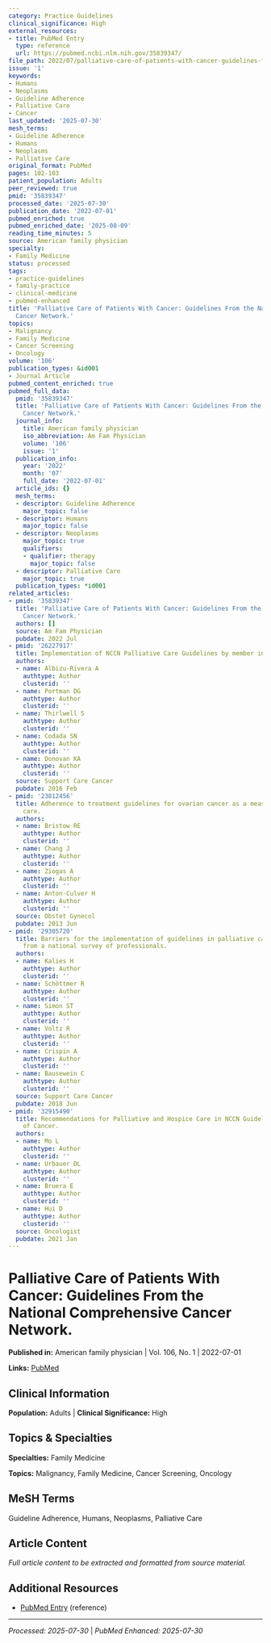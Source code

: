 ```yaml
---
category: Practice Guidelines
clinical_significance: High
external_resources:
- title: PubMed Entry
  type: reference
  url: https://pubmed.ncbi.nlm.nih.gov/35839347/
file_path: 2022/07/palliative-care-of-patients-with-cancer-guidelines-from-the.md
issue: '1'
keywords:
- Humans
- Neoplasms
- Guideline Adherence
- Palliative Care
- Cancer
last_updated: '2025-07-30'
mesh_terms:
- Guideline Adherence
- Humans
- Neoplasms
- Palliative Care
original_format: PubMed
pages: 102-103
patient_population: Adults
peer_reviewed: true
pmid: '35839347'
processed_date: '2025-07-30'
publication_date: '2022-07-01'
pubmed_enriched: true
pubmed_enriched_date: '2025-08-09'
reading_time_minutes: 5
source: American family physician
specialty:
- Family Medicine
status: processed
tags:
- practice-guidelines
- family-practice
- clinical-medicine
- pubmed-enhanced
title: 'Palliative Care of Patients With Cancer: Guidelines From the National Comprehensive
  Cancer Network.'
topics:
- Malignancy
- Family Medicine
- Cancer Screening
- Oncology
volume: '106'
publication_types: &id001
- Journal Article
pubmed_content_enriched: true
pubmed_full_data:
  pmid: '35839347'
  title: 'Palliative Care of Patients With Cancer: Guidelines From the National Comprehensive
    Cancer Network.'
  journal_info:
    title: American family physician
    iso_abbreviation: Am Fam Physician
    volume: '106'
    issue: '1'
  publication_info:
    year: '2022'
    month: '07'
    full_date: '2022-07-01'
  article_ids: {}
  mesh_terms:
  - descriptor: Guideline Adherence
    major_topic: false
  - descriptor: Humans
    major_topic: false
  - descriptor: Neoplasms
    major_topic: true
    qualifiers:
    - qualifier: therapy
      major_topic: false
  - descriptor: Palliative Care
    major_topic: true
  publication_types: *id001
related_articles:
- pmid: '35839347'
  title: 'Palliative Care of Patients With Cancer: Guidelines From the National Comprehensive
    Cancer Network.'
  authors: []
  source: Am Fam Physician
  pubdate: 2022 Jul
- pmid: '26227917'
  title: Implementation of NCCN Palliative Care Guidelines by member institutions.
  authors:
  - name: Albizu-Rivera A
    authtype: Author
    clusterid: ''
  - name: Portman DG
    authtype: Author
    clusterid: ''
  - name: Thirlwell S
    authtype: Author
    clusterid: ''
  - name: Codada SN
    authtype: Author
    clusterid: ''
  - name: Donovan KA
    authtype: Author
    clusterid: ''
  source: Support Care Cancer
  pubdate: 2016 Feb
- pmid: '23812456'
  title: Adherence to treatment guidelines for ovarian cancer as a measure of quality
    care.
  authors:
  - name: Bristow RE
    authtype: Author
    clusterid: ''
  - name: Chang J
    authtype: Author
    clusterid: ''
  - name: Ziogas A
    authtype: Author
    clusterid: ''
  - name: Anton-Culver H
    authtype: Author
    clusterid: ''
  source: Obstet Gynecol
  pubdate: 2013 Jun
- pmid: '29305720'
  title: Barriers for the implementation of guidelines in palliative care-results
    from a national survey of professionals.
  authors:
  - name: Kalies H
    authtype: Author
    clusterid: ''
  - name: Schöttmer R
    authtype: Author
    clusterid: ''
  - name: Simon ST
    authtype: Author
    clusterid: ''
  - name: Voltz R
    authtype: Author
    clusterid: ''
  - name: Crispin A
    authtype: Author
    clusterid: ''
  - name: Bausewein C
    authtype: Author
    clusterid: ''
  source: Support Care Cancer
  pubdate: 2018 Jun
- pmid: '32915490'
  title: Recommendations for Palliative and Hospice Care in NCCN Guidelines for Treatment
    of Cancer.
  authors:
  - name: Mo L
    authtype: Author
    clusterid: ''
  - name: Urbauer DL
    authtype: Author
    clusterid: ''
  - name: Bruera E
    authtype: Author
    clusterid: ''
  - name: Hui D
    authtype: Author
    clusterid: ''
  source: Oncologist
  pubdate: 2021 Jan
---
```


# Palliative Care of Patients With Cancer: Guidelines From the National Comprehensive Cancer Network.

**Published in:** American family physician | Vol. 106, No. 1 | 2022-07-01

**Links:** [PubMed](https://pubmed.ncbi.nlm.nih.gov/35839347/)

## Clinical Information

**Population:** Adults | **Clinical Significance:** High

## Topics & Specialties

**Specialties:** Family Medicine

**Topics:** Malignancy, Family Medicine, Cancer Screening, Oncology

## MeSH Terms

Guideline Adherence, Humans, Neoplasms, Palliative Care

## Article Content

*Full article content to be extracted and formatted from source material.*

## Additional Resources

- [PubMed Entry](https://pubmed.ncbi.nlm.nih.gov/35839347/) (reference)

---

*Processed: 2025-07-30* | *PubMed Enhanced: 2025-07-30*

